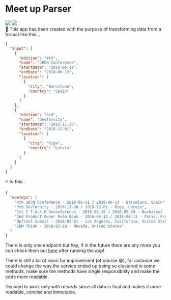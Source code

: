 # Meet up Parser
[![](https://img.shields.io/badge/Spring%20Boot%20Version-3.2.5-blue)](/pom.xml)
[![](https://img.shields.io/badge/Java%20Version-21-blue)](/pom.xml)
<br>
🌱 This app has been created with the purpose of transforming data from a format like this...
<br>
```json
{
  "input": [
    {
      "edition": "4th",
      "name": "JBCN Conference",
      "startDate": "2018-06-11",
      "endDate": "2018-06-13",
      "location": [
        {
          "city": "Barcelona",
          "country": "Spain"
        }
      ]
    },
    {
      "edition": "3rd",
      "name": "DevTernity",
      "startDate": "2018-11-30",
      "endDate": "2018-12-01",
      "location": [
        {
          "city": "Riga",
          "country": "Latvia"
        }
      ]
    }
  ]
}
```

⚡ to this...
<br>
```json
{
  "meetUps": [
    "4th JBCN Conference · 2018-06-11 / 2018-06-13 · Barcelona, Spain",
    "3rd DevTernity · 2018-11-30 / 2018-12-01 · Riga, Latvia",
    "1st I T.A.K.E Unconference · 2016-05-19 / 2016-05-20 · Bucharest | Maramures, Romania",
    "2nd Product Owner Rule Book · 2016-04-11 / 2016-04-13 · Paris, France | Madrid, Spain",
    "Upfront Summit · 2018-02-01 · Los Angeles, California. United States",
    "IBM Think · 2018-03-19 · Nevada, United States"
  ]
}
```

There is only one endpoint but hey, if in the future there are any more you can check them out [here](http://localhost:8080/swagger-ui/index.html) after running the app!

There is still a lot of room for improvement (of course 😁), for instance we could change the way the service ended up being so clustered in some methods, make sure the methods have single responsibility and make the code more readable.

Decided to work only with _records_ since all data is final and makes it more readable, concise and immutable.